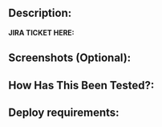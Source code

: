## Description:

**JIRA TICKET HERE:**
<!--- Describe your changes in detail -->

## Screenshots (Optional):

<!--- Attach some screenshots of your work to check functionality and styles. -->

## How Has This Been Tested?:

<!--- Please describe in detail how you tested your changes (automatic and manual tests). -->
<!--- Include details of your testing environment, and the tests you ran to -->
<!--- see how your change affects other areas of the code, etc. -->

## Deploy requirements:

<!--- If appropiate, comment about the type of change your code introduce, or requirements for deployment (infrastructure, env variables, etc.) -->
